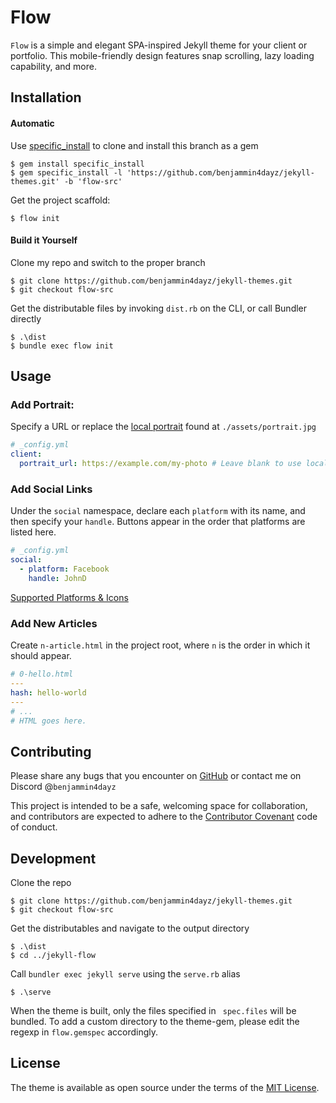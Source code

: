 # Flow

`Flow` is a simple and elegant SPA-inspired Jekyll theme for your client or portfolio. This mobile-friendly design features snap scrolling, lazy loading capability, and more.

## Installation

#### Automatic

Use [specific_install](https://rubygems.org/gems/specific_install) to clone and install this branch as a gem

    $ gem install specific_install
    $ gem specific_install -l 'https://github.com/benjammin4dayz/jekyll-themes.git' -b 'flow-src'

Get the project scaffold:

    $ flow init

#### Build it Yourself

Clone my repo and switch to the proper branch

    $ git clone https://github.com/benjammin4dayz/jekyll-themes.git
    $ git checkout flow-src

Get the distributable files by invoking `dist.rb` on the CLI, or call Bundler directly

    $ .\dist
    $ bundle exec flow init

## Usage

### Add Portrait:

Specify a URL or replace the [local portrait](./assets/portrait.jpg) found at `./assets/portrait.jpg`

```yaml
# _config.yml
client:
  portrait_url: https://example.com/my-photo # Leave blank to use local portrait
```

### Add Social Links

Under the `social` namespace, declare each `platform` with its name, and then specify your `handle`. Buttons appear in the order that platforms are listed here.

```yaml
# _config.yml
social:
  - platform: Facebook
    handle: JohnD
```

[Supported Platforms & Icons](./_data/social_icons.yml)

### Add New Articles

Create `n-article.html` in the project root, where `n` is the order in which it should appear.

```yaml
# 0-hello.html
---
hash: hello-world
---
# ...
# HTML goes here.
```

## Contributing

Please share any bugs that you encounter on [GitHub](https://github.com/benjammin4dayz/jekyll-themes) or contact me on Discord @`benjammin4dayz`

This project is intended to be a safe, welcoming space for collaboration, and contributors are expected to adhere to the [Contributor Covenant](https://www.contributor-covenant.org/) code of conduct.

## Development

Clone the repo

    $ git clone https://github.com/benjammin4dayz/jekyll-themes.git
    $ git checkout flow-src

Get the distributables and navigate to the output directory

    $ .\dist
    $ cd ../jekyll-flow

Call `bundler exec jekyll serve` using the `serve.rb` alias

    $ .\serve

When the theme is built, only the files specified in ` spec.files` will be bundled.
To add a custom directory to the theme-gem, please edit the regexp in `flow.gemspec` accordingly.

## License

The theme is available as open source under the terms of the [MIT License](https://opensource.org/licenses/MIT).

